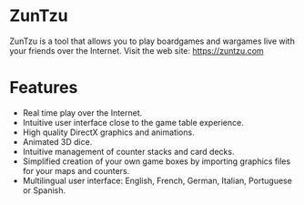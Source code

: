 # ZunTzu

ZunTzu is a tool that allows you to play boardgames and wargames live with your friends over the Internet.
Visit the web site: https://zuntzu.com

# Features
- Real time play over the Internet.
- Intuitive user interface close to the game table experience.
- High quality DirectX graphics and animations.
- Animated 3D dice.
- Intuitive management of counter stacks and card decks.
- Simplified creation of your own game boxes by importing graphics files for your maps and counters.
- Multilingual user interface: English, French, German, Italian, Portuguese or Spanish.
